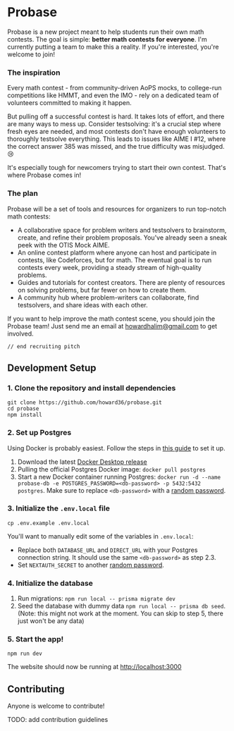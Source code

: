 # Probase

Probase is a new project meant to help students run their own math contests. The goal is simple: **better math contests for everyone**. I'm currently putting a team to make this a reality. If you're interested, you're welcome to join!

### The inspiration

Every math contest - from community-driven AoPS mocks, to college-run competitions like HMMT, and even the IMO - rely on a dedicated team of volunteers committed to making it happen.

But pulling off a successful contest is hard. It takes lots of effort, and there are many ways to mess up. Consider testsolving: it's a crucial step where fresh eyes are needed, and most contests don't have enough volunteers to thoroughly testsolve everything. This leads to issues like AIME I #12, where the correct answer 385 was missed, and the true difficulty was misjudged. 😢

It's especially tough for newcomers trying to start their own contest. That's where Probase comes in!

### The plan

Probase will be a set of tools and resources for organizers to run top-notch math contests:

- A collaborative space for problem writers and testsolvers to brainstorm, create, and refine their problem proposals. You've already seen a sneak peek with the OTIS Mock AIME.
- An online contest platform where anyone can host and participate in contests, like Codeforces, but for math. The eventual goal is to run contests every week, providing a steady stream of high-quality problems.
- Guides and tutorials for contest creators. There are plenty of resources on solving problems, but far fewer on how to create them.
- A community hub where problem-writers can collaborate, find testsolvers, and share ideas with each other.

If you want to help improve the math contest scene, you should join the Probase team! Just send me an email at howardhalim@gmail.com to get involved.

`// end recruiting pitch`

## Development Setup

### 1. Clone the repository and install dependencies

```
git clone https://github.com/howard36/probase.git
cd probase
npm install
```

### 2. Set up Postgres

Using Docker is probably easiest. Follow the steps in [this guide](https://www.docker.com/blog/how-to-use-the-postgres-docker-official-image/) to set it up.

1. Download the latest [Docker Desktop release](https://www.docker.com/products/docker-desktop/)
2. Pulling the official Postgres Docker image: `docker pull postgres`
3. Start a new Docker container running Postgres: `docker run -d --name probase-db -e POSTGRES_PASSWORD=<db-password> -p 5432:5432 postgres`. Make sure to replace `<db-password>` with a [random password](https://www.random.org/passwords/?num=1&len=22&format=html&rnd=new).

### 3. Initialize the `.env.local` file

```
cp .env.example .env.local
```

You'll want to manually edit some of the variables in `.env.local`:

- Replace both `DATABASE_URL` and `DIRECT_URL` with your Postgres connection string. It should use the same `<db-password>` as step 2.3.
- Set `NEXTAUTH_SECRET` to another [random password](https://www.random.org/passwords/?num=1&len=22&format=html&rnd=new).

### 4. Initialize the database

1. Run migrations: `npm run local -- prisma migrate dev`
2. Seed the database with dummy data `npm run local -- prisma db seed`. (Note: this might not work at the moment. You can skip to step 5, there just won't be any data)

### 5. Start the app!

```
npm run dev
```

The website should now be running at <http://localhost:3000>

## Contributing

Anyone is welcome to contribute!

TODO: add contribution guidelines

